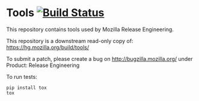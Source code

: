 # Tools [![Build Status](https://travis-ci.org/mozilla/build-tools.png)](https://travis-ci.org/mozilla/build-tools)

This repository contains tools used by Mozilla Release Engineering.

This repository is a downstream read-only copy of:
https://hg.mozilla.org/build/tools/

To submit a patch, please create a bug on http://bugzilla.mozilla.org/ under
Product: Release Engineering

To run tests:
```
pip install tox
tox
```
